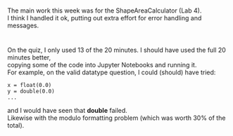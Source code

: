 #
The main work this week was for the ShapeAreaCalculator (Lab 4).<br>
I think I handled it ok, putting out extra effort for error handling and messages.
#
On the quiz, I only used 13 of the 20 minutes. I should have used the full 20 minutes better,<br>
copying some of the code into Jupyter Notebooks and running it.<br>
For example, on the valid datatype question, I could (should) have tried:
```
x = float(0.0)
y = double(0.0)
...
```
and I would have seen that __double__ failed.<br>
Likewise with the modulo formatting problem (which was worth 30% of the total).<br>

